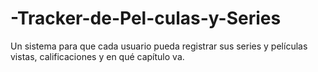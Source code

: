 # -Tracker-de-Pel-culas-y-Series
Un sistema para que cada usuario pueda registrar sus series y películas vistas, calificaciones y en qué capítulo va.
